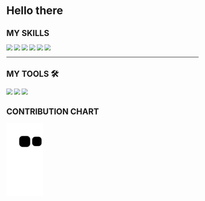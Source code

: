 #                                                 Hello there 
  

## MY SKILLS
![](https://img.shields.io/badge/lanuguage-C-informational?style=flat&logo=<LOGO_NAME>&logoColor=white&blue) 
![](https://img.shields.io/badge/lanuguage-Java-informational?style=flat&logo=<LOGO_NAME>&logoColor=white&blue)
![](https://img.shields.io/badge/web-HTML/CSS-informational?style=flat&logo=<LOGO_NAME>&logoColor=white&blue)
![](https://img.shields.io/badge/web-JavasScript-informational?style=flat&logo=<LOGO_NAME>&logoColor=white&blue)
![](https://img.shields.io/badge/language-Python-informational?style=flat&logo=<LOGO_NAME>&logoColor=white&blue)
![](https://img.shields.io/badge/language-Dart-informational?style=flat&logo=<LOGO_NAME>&logoColor=white&blue)
*********************************************************************************************************************************
<!--
**S-h-reyash/S-h-reyash** is a ✨ _special_ ✨ repository because its `README.md` (this file) appears on your GitHub profile.

Here are some ideas to get you started:


- 🌱 I’m currently learning Python 
 I know C, Java, HTML (not a programming language) and CSS 
-->
## MY TOOLS  🛠️
![](https://img.shields.io/badge/OS-Windows-informational?style=flat&logo=<LOGO_NAME>&logoColor=white&color=2bbc8a) 
![](https://img.shields.io/badge/editor-VSCode-informational?style=flat&logo=<LOGO_NAME>&logoColor=white&color=2bbc8a) 
![](https://img.shields.io/badge/editor-IntelliJ-informational?style=flat&logo=<LOGO_NAME>&logoColor=white&color=2bbc8a) 


## CONTRIBUTION CHART
![snake gif](https://github.com/dafto1/dafto1/blob/output/github-contribution-grid-snake.svg)


